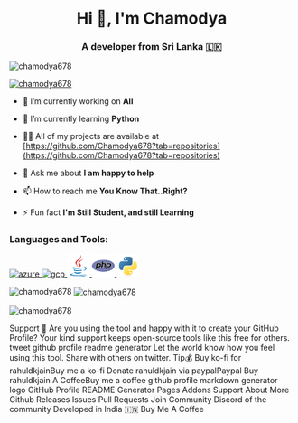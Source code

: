 <h1 align="center">Hi 👋, I'm Chamodya</h1>
<h3 align="center">A developer from Sri Lanka 🇱🇰</h3>

<p align="left"> <img src="https://komarev.com/ghpvc/?username=chamodya678&label=Profile%20views&color=0e75b6&style=flat" alt="chamodya678" /> </p>

<p align="left"> <a href="https://github.com/ryo-ma/github-profile-trophy"><img src="https://github-profile-trophy.vercel.app/?username=chamodya678" alt="chamodya678" /></a> </p>

- 🔭 I’m currently working on **All**

- 🌱 I’m currently learning **Python**

- 👨‍💻 All of my projects are available at [https://github.com/Chamodya678?tab=repositories](https://github.com/Chamodya678?tab=repositories)

- 💬 Ask me about **I am happy to help**

- 📫 How to reach me **You Know That..Right?**

- ⚡ Fun fact **I'm Still Student, and still Learning**


<h3 align="left">Languages and Tools:</h3>
<p align="left"> <a href="https://azure.microsoft.com/en-in/" target="_blank"> <img src="https://www.vectorlogo.zone/logos/microsoft_azure/microsoft_azure-icon.svg" alt="azure" width="40" height="40"/> </a> <a href="https://cloud.google.com" target="_blank"> <img src="https://www.vectorlogo.zone/logos/google_cloud/google_cloud-icon.svg" alt="gcp" width="40" height="40"/> </a> <a href="https://www.java.com" target="_blank"> <img src="https://raw.githubusercontent.com/devicons/devicon/master/icons/java/java-original.svg" alt="java" width="40" height="40"/> </a> <a href="https://www.php.net" target="_blank"> <img src="https://raw.githubusercontent.com/devicons/devicon/master/icons/php/php-original.svg" alt="php" width="40" height="40"/> </a> <a href="https://www.python.org" target="_blank"> <img src="https://raw.githubusercontent.com/devicons/devicon/master/icons/python/python-original.svg" alt="python" width="40" height="40"/> </a> </p>

<p><img align="left" src="https://github-readme-stats.vercel.app/api/top-langs?username=chamodya678&show_icons=true&locale=en&layout=compact" alt="chamodya678" /></p>

<p>&nbsp;<img align="center" src="https://github-readme-stats.vercel.app/api?username=chamodya678&show_icons=true&locale=en" alt="chamodya678" /></p>

<p><img align="center" src="https://github-readme-streak-stats.herokuapp.com/?user=chamodya678&" alt="chamodya678" /></p>

Support 🙏
Are you using the tool and happy with it to create your GitHub Profile?
Your kind support keeps open-source tools like this free for others.
tweet github profile readme generator
Let the world know how you feel using this tool. Share with others on twitter.
Tip💰
Buy ko-fi for rahuldkjainBuy me a ko-fi
Donate rahuldkjain via paypalPaypal
Buy rahuldkjain A CoffeeBuy me a coffee
github profile markdown generator logo
GitHub Profile README Generator
Pages
Addons
Support
About
More
Github
Releases
Issues
Pull Requests
Join Community
Discord of the community
Developed in India 🇮🇳
Buy Me A Coffee
